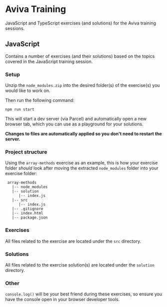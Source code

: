 # Aviva Training
JavaScript and TypeScript exercises (and solutions) for the Aviva training sessions.

## JavaScript
Contains a number of exercises (and their solutions) based on the topics covered in the JavaScript training session.

### Setup
Unzip the `node_modules.zip` into the desired folder(s) of the exercise(s) you would like to work on.

Then run the following command:

```
npm run start
```

This will start a dev server (via Parcel) and automatically open a new browser tab, which you can use as a playground for your solutions.

**Changes to files are automatically applied so you don't need to restart the server.**

### Project structure
Using the `array-methods` exercise as an example, this is how your exercise folder *should* look after moving the extracted `node_modules` folder into your exercise folder:

```
 array-methods
   |-- node_modules
   |-- solution
      |-- index.js
   |-- src
      |-- index.js
   |-- .gitignore
   |-- index.html
   |-- package.json 
```

### Exercises
All files related to the exercise are located under the `src` directory.

### Solutions
All files related to the exercise solution(s) are located under the `solution` directory.

### Other
`console.log()` will be your best friend during these exercises, so ensure you have the console open in your browser developer tools.
